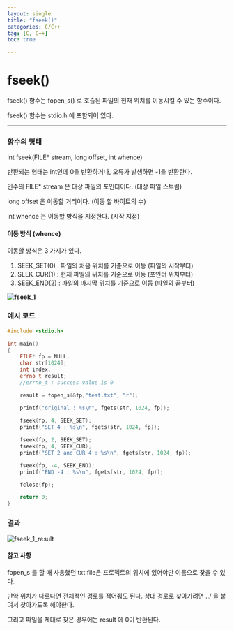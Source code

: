 ```yaml
---
layout: single
title: "fseek()"
categories: C/C++
tag: [C, C++]
toc: true

---
```




# fseek()

fseek() 함수는 fopen_s() 로 호출된 파일의 현재 위치를 이동시킬 수 있는 함수이다.

fseek() 함수는 stdio.h 에 포함되어 있다.



___



### 함수의 형태

int fseek(FILE* stream, long offset, int whence)



반환되는 형태는 int인데 0을 반환하거나, 오류가 발생하면 -1을 반환한다.

인수의 FILE* stream 은 대상 파일의 포인터이다. (대상 파일 스트림)

long offset 은 이동할 거리이다. (이동 할 바이트의 수)

int whence 는 이동할 방식을 지정한다. (시작 지점)



#### 이동 방식 (whence)

이동할 방식은 3 가지가 있다.

1. SEEK_SET(0) : 파일의 처음 위치를 기준으로 이동 (파일의 시작부터)
2. SEEK_CUR(1) : 현재 파일의 위치를 기준으로 이동 (포인터 위치부터)
3. SEEK_END(2) : 파일의 마지막 위치를 기준으로 이동 (파일의 끝부터)



**![fseek_1](https://user-images.githubusercontent.com/71823666/202968304-d1e56b43-2f8c-4339-9508-623761840498.jpeg)**



### 예시 코드

```c++
#include <stdio.h>

int main()
{
    FILE* fp = NULL;
    char str[1024];
    int index;
    errno_t result;
    //errno_t : success value is 0

    result = fopen_s(&fp,"test.txt", "r");

    printf("original : %s\n", fgets(str, 1024, fp));
     
    fseek(fp, 4, SEEK_SET);
	printf("SET 4 : %s\n", fgets(str, 1024, fp));

    fseek(fp, 2, SEEK_SET);
	fseek(fp, 4, SEEK_CUR);
	printf("SET 2 and CUR 4 : %s\n", fgets(str, 1024, fp));

	fseek(fp, -4, SEEK_END);
	printf("END -4 : %s\n", fgets(str, 1024, fp));

    fclose(fp);

    return 0;
}
```



### 결과

![fseek_1_result](https://user-images.githubusercontent.com/71823666/202968358-b1236edb-cc94-4f83-a084-92bfc8f5b78f.jpg)



#### 참고 사항

fopen_s 를 할 때 사용했던 txt file은 프로젝트의 위치에 있어야만 이름으로 찾을 수 있다. 

만약 위치가 다르다면 전체적인 경로를 적어줘도 된다. 상대 경로로 찾아가려면 ../ 을 붙여서 찾아가도록 해야한다.

그리고 파일을 제대로 찾은 경우에는 result 에 0이 반환된다. 
